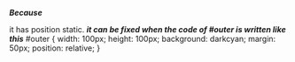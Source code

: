 ***Because***

it has position static.
***it can be fixed when the code of #outer is written like this***
#outer { 
width: 100px;
height: 100px;
background: darkcyan;
margin: 50px;
position: relative;
} 
